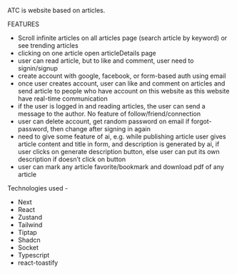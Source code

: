 ATC is website based on articles.

FEATURES
- Scroll infinite articles on all articles page (search article by keyword) or see trending articles
- clicking on one article open articleDetails page
- user can read article, but to like and comment, user need to signin/signup
- create account with google, facebook, or form-based auth using email
- once user creates account, user can like and comment on articles and send article to people who have account on this website as this website have real-time communication
- if the user is logged in and reading articles, the user can send a message to the author. No feature of follow/friend/connection
- user can delete account, get random password on email if forgot-password, then change after signing in again
- need to give some feature of ai, e.g. while publishing article user gives article content and title in form, and description is generated by ai, if user clicks on generate description button, else user can put its own description if doesn’t click on button
- user can mark any article favorite/bookmark and download pdf of any article

Technologies used - 
- Next
- React
- Zustand
- Tailwind
- Tiptap
- Shadcn
- Socket
- Typescript
- react-toastify

